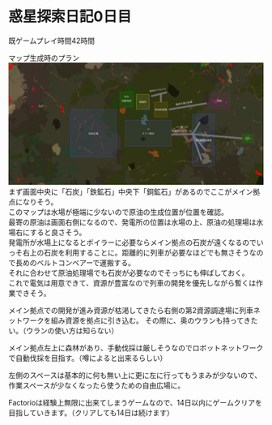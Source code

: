 # 惑星探索日記0日目

既ゲームプレイ時間42時間

マップ生成時のプラン  
![初期マップ](./../asset/day00/img_01.png)
まず画面中央に「石炭」「鉄鉱石」中央下「銅鉱石」があるのでここがメイン拠点になりそう。  
このマップは水場が極端に少ないので原油の生成位置が位置を確認。  
最寄の原油は画面右側になるので、発電所の位置は水場の上、原油の処理場は水場右にすると良さそう。  
発電所が水場上になるとボイラーに必要ならメイン拠点の石炭が遠くなるのでいっそ右上の石炭を利用することに。距離的に列車が必要なほどでも無さそうなので長めのベルトコンベアーで運搬する。  
それに合わせて原油処理場でも石炭が必要なのでそっちにも伸ばしておく。  
これで電気は用意できて、資源が豊富なので列車の開発を優先しながら暫くは作業できそう。

メイン拠点での開発が進み資源が枯渇してきたら右側の第2資源調達場に列車ネットワークを組み資源を拠点に引き込む。 
その際に、奥のウランも持ってきたい。（ウランの使い方は知らない）

メイン拠点左上に森林があり、手動伐採は厳しそうなのでロボットネットワークで自動伐採を目指す。（噂によると出来るらしい）

左側のスペースは基本的に何も無い上に更に左に行ってもうまみが少ないので、作業スペースが少なくなったら使うための自由広場に。

Factorioは経験上無限に出来てしまうゲームなので、14日以内にゲームクリアを目指していきます。（クリアしても14日は続けます）
